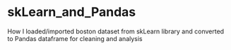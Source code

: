 # skLearn_and_Pandas
How I loaded/imported boston dataset from skLearn library and converted to Pandas dataframe for cleaning and analysis
